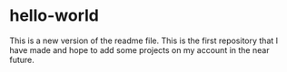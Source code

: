 # hello-world
This is a new version of the readme file. This is the first repository that I have made and hope to add some projects on my account in the near future.
